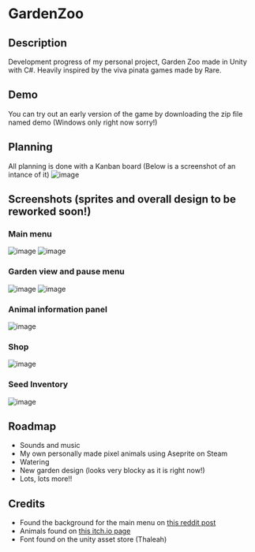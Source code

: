 # GardenZoo

## Description
Development progress of my personal project, Garden Zoo made in Unity with C#. Heavily inspired by the viva pinata games made by Rare.

## Demo
You can try out an early version of the game by downloading the zip file named demo (Windows only right now sorry!)

## Planning
All planning is done with a Kanban board (Below is a screenshot of an intance of it)
![image](https://github.com/user-attachments/assets/ef9ce8d8-72d1-47b8-8b75-99f4a0d54fb0)

## Screenshots (sprites and overall design to be reworked soon!)
### Main menu
![image](https://github.com/user-attachments/assets/9506347d-b074-4355-8073-875b9d42bf25)
![image](https://github.com/user-attachments/assets/3f96db53-7d00-47ea-aa3e-2eb57cb75bd9)
### Garden view and pause menu
![image](https://github.com/user-attachments/assets/b7c10f0d-bc19-40b4-9d15-acb687315dbc)
![image](https://github.com/user-attachments/assets/6bce8c65-55c0-45bd-a450-fa3658900183)
### Animal information panel
![image](https://github.com/user-attachments/assets/01be4e0f-9bcd-4c8f-a113-3384930df3d8)
### Shop
![image](https://github.com/user-attachments/assets/e790ee22-d42d-4e34-88a1-9ffdfe339885)
### Seed Inventory
![image](https://github.com/user-attachments/assets/45dbca4a-1c79-4f5c-af71-2541cb0c52ec)

## Roadmap
- Sounds and music
- My own personally made pixel animals using Aseprite on Steam
- Watering
- New garden design (looks very blocky as it is right now!)
- Lots, lots more!!

## Credits
- Found the background for the main menu on [this reddit post](https://www.reddit.com/r/PixelArt/comments/lvb7rh/flower_garden/?rdt=57450)
- Animals found on [this itch.io page](https://lyaseek.itch.io/miniffanimals)
- Font found on the unity asset store (Thaleah)
  




